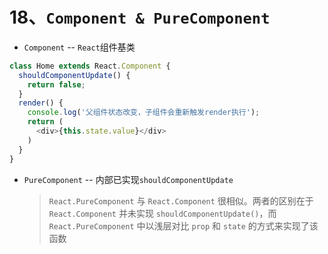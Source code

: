 # 18、`Component & PureComponent`

+ `Component` -- `React`组件基类

```js
class Home extends React.Component {
  shouldComponentUpdate() {
    return false;
  }
  render() {
    console.log('父组件状态改变，子组件会重新触发render执行');
    return (
      <div>{this.state.value}</div>
    )
  }
}
```

+ `PureComponent` -- 内部已实现`shouldComponentUpdate`

  > `React.PureComponent` 与 `React.Component` 很相似。两者的区别在于 `React.Component` 并未实现 `shouldComponentUpdate()`，而 `React.PureComponent` 中以浅层对比 `prop` 和 `state` 的方式来实现了该函数